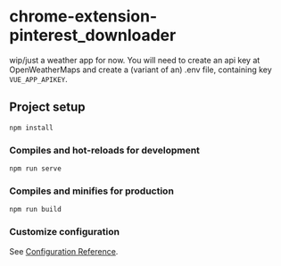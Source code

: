 # chrome-extension-pinterest_downloader

wip/just a weather app for now. You will need to create an api key at OpenWeatherMaps and create a (variant of an) .env file, containing key `VUE_APP_APIKEY`.

## Project setup
```
npm install
```

### Compiles and hot-reloads for development
```
npm run serve
```

### Compiles and minifies for production
```
npm run build
```

### Customize configuration
See [Configuration Reference](https://cli.vuejs.org/config/).
